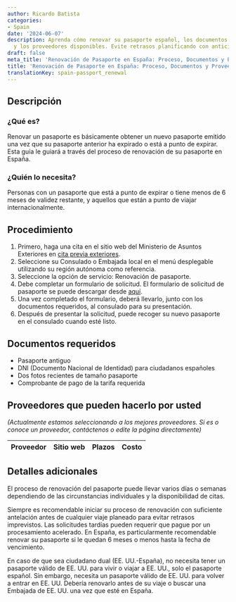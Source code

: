 ```yaml
---
author: Ricardo Batista
categories:
- Spain
date: '2024-06-07'
description: Aprenda cómo renovar su pasaporte español, los documentos requeridos
  y los proveedores disponibles. Evite retrasos planificando con anticipación.
draft: false
meta_title: 'Renovación de Pasaporte en España: Proceso, Documentos y Proveedores'
title: 'Renovación de Pasaporte en España: Proceso, Documentos y Proveedores'
translationKey: spain-passport_renewal
---
```



## Descripción
### ¿Qué es?
Renovar un pasaporte es básicamente obtener un nuevo pasaporte emitido una vez que su pasaporte anterior ha expirado o está a punto de expirar. Esta guía le guiará a través del proceso de renovación de su pasaporte en España.

### ¿Quién lo necesita?
Personas con un pasaporte que está a punto de expirar o tiene menos de 6 meses de validez restante, y aquellos que están a punto de viajar internacionalmente.

## Procedimiento

1. Primero, haga una cita en el sitio web del Ministerio de Asuntos Exteriores en [cita previa exteriores](https://sede.maec.gob.es/citaconsularprevia/en/consulado.html).
2. Seleccione su Consulado o Embajada local en el menú desplegable utilizando su región autónoma como referencia.
3. Seleccione la opción de servicio: Renovación de pasaporte.
4. Debe completar un formulario de solicitud. El formulario de solicitud de pasaporte se puede descargar desde [aquí](https://www.policia.es/documentacion/requisitos.html).
5. Una vez completado el formulario, deberá llevarlo, junto con los documentos requeridos, al consulado para su presentación.
6. Después de presentar la solicitud, puede recoger su nuevo pasaporte en el consulado cuando esté listo.

## Documentos requeridos

- Pasaporte antiguo
- DNI (Documento Nacional de Identidad) para ciudadanos españoles
- Dos fotos recientes de tamaño pasaporte
- Comprobante de pago de la tarifa requerida

## Proveedores que pueden hacerlo por usted

_(Actualmente estamos seleccionando a los mejores proveedores. Si es o conoce un proveedor, contáctenos o edite la página directamente)_

| Proveedor | Sitio web | Plazos | Costo |
| --------------- | --------------- | :-------------: | :-------------: |

## Detalles adicionales

El proceso de renovación del pasaporte puede llevar varios días o semanas dependiendo de las circunstancias individuales y la disponibilidad de citas.

Siempre es recomendable iniciar su proceso de renovación con suficiente antelación antes de cualquier viaje planeado para evitar retrasos imprevistos. Las solicitudes tardías pueden requerir que pague por un procesamiento acelerado. En España, es particularmente recomendable renovar su pasaporte si le quedan 6 meses o menos hasta la fecha de vencimiento.

En caso de que sea ciudadano dual (EE. UU.-España), no necesita tener un pasaporte válido de EE. UU. para vivir o viajar a EE. UU., solo el pasaporte español. Sin embargo, necesita un pasaporte válido de EE. UU. para volver a entrar en EE. UU. Debería renovarlo antes de su viaje o buscar una Embajada de EE. UU. una vez que esté en España.